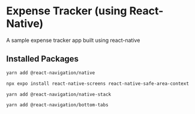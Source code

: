 # Expense Tracker (using React-Native)

A sample expense tracker app built using react-native

## Installed Packages

```sh
yarn add @react-navigation/native

npx expo install react-native-screens react-native-safe-area-context

yarn add @react-navigation/native-stack

yarn add @react-navigation/bottom-tabs
```
